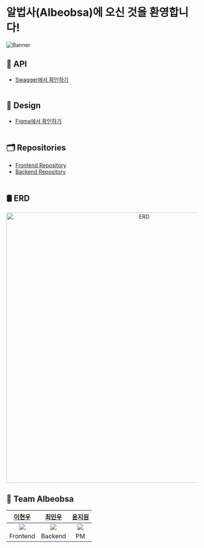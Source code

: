 
# 알법사(Albeobsa)에 오신 것을 환영합니다!
![Banner](https://github.com/user-attachments/assets/060052c6-1e31-40d6-acf4-a75579eb6e09)

## 📱 API
* [Swagger에서 확인하기](https://albeobsa.duckdns.org/swagger-ui/index.html)
<br/><br/>

## 🎨 Design
* [Figma에서 확인하기](https://www.figma.com/file/uFcTbGO4poLZEG6Pg2whdP/SkhuMeet?node-id=0%3A1&t=PbaEyAmnjC1wKWQS-1)
<br/><br/>

## 🗂 Repositories
* [Frontend Repository](https://github.com/jijijig/albeobsa-Front)
* [Backend Repository](https://github.com/jijijig/Albeobsa-Backend)
<br/><br/>

## 🛢 ERD
<div align="center">
  <img width="710" alt="ERD" src="https://github.com/user-attachments/assets/5d7bde23-6eff-4700-878f-65bbe7edb59d">
</div>

## 👥 Team Albeobsa
|[이현우](https://github.com/LeeHueeng)|[최민우](https://github.com/chaiminwoo0223)|[윤지원](https://github.com/jw0613)|
|:---:|:---:|:---:|
|<img src="https://github.com/LeeHueeng.png">|<img src="https://github.com/chaiminwoo0223.png">|<img src="https://github.com/jw0613.png">|
|Frontend|Backend|PM|
